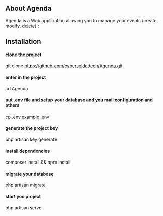 
## About Agenda

Agenda is a Web application allowing you to manage your events (create, modify, delete).:

## Installation
   #### clone the project
   git clone https://github.com/cybersoldattech/Agenda.git
   #### enter in the project
   cd Agenda
   #### put .env file and setup your database and you mail configuration and others
   cp .env.example .env
   #### generate the project key
   php artisan key:generate
   #### install dependencies
   composer install &&
   npm install
   #### migrate your database
   php artisan migrate
   #### start you project
   php artisan serve
   
   
